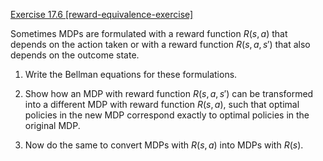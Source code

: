 [Exercise 17.6 \[reward-equivalence-exercise\]](ex_6/)

Sometimes MDPs are formulated with a
reward function $R(s,a)$ that depends on the action taken or with a
reward function $R(s,a,s')$ that also depends on the outcome state.

1.  Write the Bellman equations for these formulations.

2.  Show how an MDP with reward function $R(s,a,s')$ can be transformed
    into a different MDP with reward function $R(s,a)$, such that
    optimal policies in the new MDP correspond exactly to optimal
    policies in the original MDP.

3.  Now do the same to convert MDPs with $R(s,a)$ into MDPs with $R(s)$.
